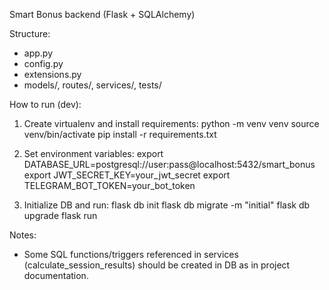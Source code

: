 Smart Bonus backend (Flask + SQLAlchemy)

Structure:
- app.py
- config.py
- extensions.py
- models/, routes/, services/, tests/

How to run (dev):
1. Create virtualenv and install requirements:
   python -m venv venv
   source venv/bin/activate
   pip install -r requirements.txt

2. Set environment variables:
   export DATABASE_URL=postgresql://user:pass@localhost:5432/smart_bonus
   export JWT_SECRET_KEY=your_jwt_secret
   export TELEGRAM_BOT_TOKEN=your_bot_token

3. Initialize DB and run:
   flask db init
   flask db migrate -m "initial"
   flask db upgrade
   flask run

Notes:
- Some SQL functions/triggers referenced in services (calculate_session_results) should be created in DB as in project documentation.
